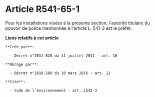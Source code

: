 # Article R541-65-1

Pour les installations visées à la présente section, l'autorité titulaire du pouvoir de police mentionnée à l'article L.
541-3 est le préfet.

**Liens relatifs à cet article**

	**Créé par**:

	  - Décret n°2011-828 du 11 juillet 2011 - art. 16

	**Abrogé par**:

	  - Décret n°2016-288 du 10 mars 2016 - art. 11

	**Cite**:

	  - Code de l'environnement - art. L541-3
